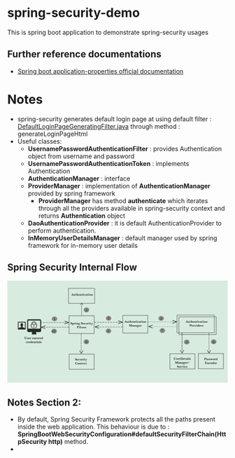 # spring-security-demo

This is spring boot application to demonstrate spring-security usages

## Further reference documentations
* [Spring boot application-properties official documentation](https://docs.spring.io/spring-boot/docs/current/reference/html/application-properties.html)


# Notes
* spring-security generates default login page at using default filter :  [DefaultLoginPageGeneratingFilter.java](https://docs.spring.io/spring-security/site/docs/current/api/org/springframework/security/web/authentication/ui/DefaultLoginPageGeneratingFilter.html) through method : generateLoginPageHtml
* Useful classes:
  *  __UsernamePasswordAuthenticationFilter__ : provides Authentication object from username and password
  * __UsernamePasswordAuthenticationToken__ : implements Authentication
  * __AuthenticationManager__ : interface
  * __ProviderManager__ : implementation of __AuthenticationManager__ provided by spring framework
    * __ProviderManager__ has method __authenticate__ which iterates through all the providers available in spring-security context and returns __Authentication__ object
  * __DaoAuthenticationProvider__ : it is default AuthenticationProvider to perform authentication. 
  * __InMemoryUserDetailsManager__ : default manager used by spring framework for in-memory user details

## Spring Security Internal Flow
![Spring Security internal flow](https://raw.githubusercontent.com/chinmayjaiswal/spring-security-demo/main/images/spring_security_internal_flow.png)


## Notes Section 2:
* By default, Spring Security Framework protects all the paths present inside the web application. This behaviour is due to : __SpringBootWebSecurityConfiguration#defaultSecurityFilterChain(HttpSecurity http)__ method.
* 

